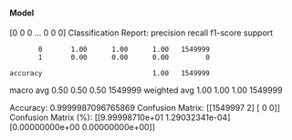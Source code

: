 #### Model
[0 0 0 ... 0 0 0]
Classification Report:
              precision    recall  f1-score   support

           0       1.00      1.00      1.00   1549999
           1       0.00      0.00      0.00         0

    accuracy                           1.00   1549999
   macro avg       0.50      0.50      0.50   1549999
weighted avg       1.00      1.00      1.00   1549999

Accuracy: 0.9999987096765869
Confusion Matrix:
[[1549997       2]
 [      0       0]]
Confusion Matrix (%):
[[9.99998710e+01 1.29032341e-04]
 [0.00000000e+00 0.00000000e+00]]
